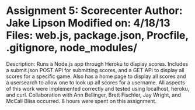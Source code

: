 Assignment 5: Scorecenter
Author: Jake Lipson
Modified on: 4/18/13
Files: web.js, package.json, Procfile, .gitignore, node_modules/
==============
Description: Runs a Node.js app through Heroku to display scores.
Includes a submit.json POST API for submitting scores, and a GET API to display all scores for a specific game.
Also has a home page to display all scores and a usersearch to allow one to look up all scores for a username.
All aspects of this work were implemented correctly and tested using localhost, heroku, and curl.
Collaboration with Ann Bellinger, Brett Fischler, Jay Wright, and McCall Bliss occurred.
8 hours were spent on this assignment.